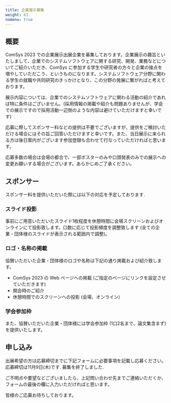 ```yaml
---
title: 企業展示募集
weight: 61
nomenu: true
---
```

## 概要

ComSys 2023 での企業展示出展企業を募集しております。企業展示の趣旨といたしまして、企業でのシステムソフトウェアに関する研究、開発、業務などについてご紹介いただき、ComSys に参加する学生や研究者の方々と企業の接点を増やしていただこう、というものになります。システムソフトウェア分野に関わる学生の就職や共同研究のきっかけとなり、この分野の発展に繋がればと考えております。

展示内容については、企業でのシステムソフトウェアに関わる活動の紹介であれば特に条件はございません。(採用情報の掲載や紹介も問題ありませんが、学会での展示ですので採用活動一辺倒のような内容は避けていただけますと幸いです)

応募に際してスポンサー料などの提供は不要でございますが、提供をご検討いただける場合にはその旨ご回答いただけますと幸いです。また、当日展示に来られる方は後日案内がございます参加登録も合わせて行なっていただければと思います。

応募多数の場合は会場の都合で、一部ポスターのみや口頭発表のみでの展示への変更お願いする場合がございます。あらかじめご了承ください。

## スポンサー

スポンサー料を提供いただいた際には以下の対応を予定しております.

### スライド投影

事前にご用意いただいたスライド1枚程度を休憩時間に会場スクリーンおよびオンラインにて投影致します。口数に応じて投影頻度を調整致します (全ての企業・団体様のスライドが表示される範囲内で調整)。

### ロゴ・名称の掲載

協賛いただいた企業・団体様のロゴや名称は下記の通り掲載および紹介致します。

- ComSys 2023 の Web ページへの掲載 (ご指定のページにリンクを設定させていただきます)
- 開会時のご紹介
- 休憩時間でのスクリーンへの投影 (会場、オンライン)

### 学会参加枠

また、協賛いただいた企業・団体様には学会参加枠 (1口2名まで、論文集含まず)を提供いたします。

## 申し込み

出展希望の方は応募締切までに下記フォームに必要事項を記載し応募ください。応募締切は11月9日(木)です. 募集を終了しました.

ご不明点や要望などございましたら、上記問い合わせ先までご連絡いただくか、フォームの最後の欄に入力いただければと思います。

皆様のご応募お待ちしております。

